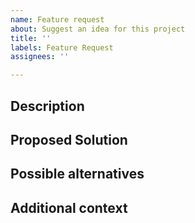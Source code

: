 ```yaml
---
name: Feature request
about: Suggest an idea for this project
title: ''
labels: Feature Request
assignees: ''

---
```


## Description
<!--Is your feature request related to a problem? Please describe.
A clear and concise description of what the problem is. Ex. I'm always frustrated when [...]-->

## Proposed Solution
<!--**Describe the solution you'd like**
A clear and concise description of what you want to happen.-->

## Possible alternatives
<!--**Describe alternatives you've considered**
A clear and concise description of any alternative solutions or features you've considered.-->

## Additional context
<!--Add any other context or screenshots about the feature request here.-->

